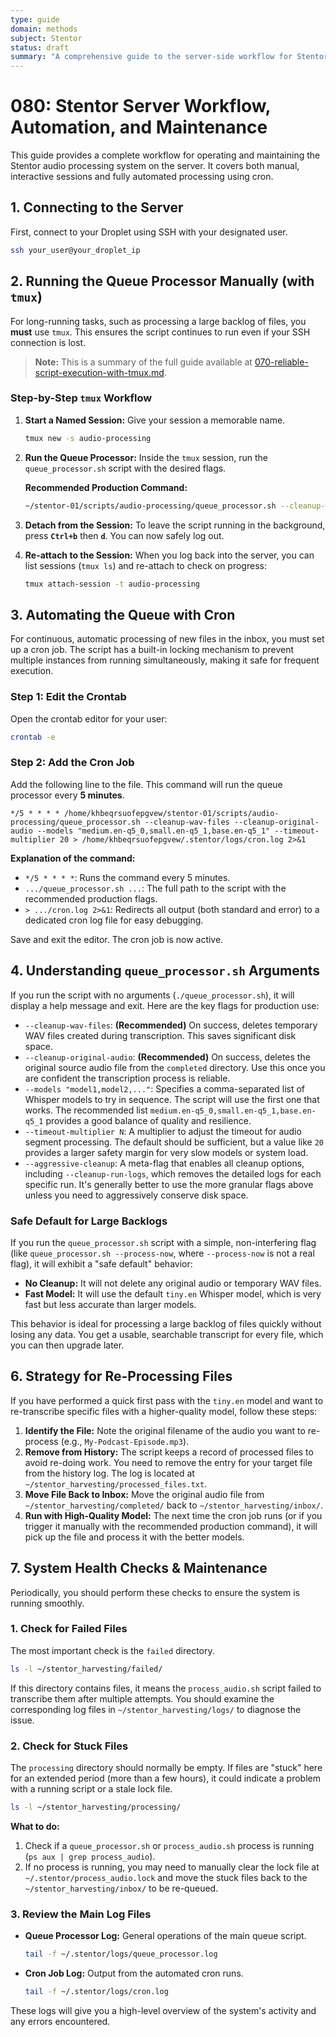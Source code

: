 ```yaml
---
type: guide
domain: methods
subject: Stentor
status: draft
summary: "A comprehensive guide to the server-side workflow for Stentor, including manual operation with tmux, automation with cron, and maintenance procedures."
---
```


# 080: Stentor Server Workflow, Automation, and Maintenance

This guide provides a complete workflow for operating and maintaining the Stentor audio processing system on the server. It covers both manual, interactive sessions and fully automated processing using cron.

## 1. Connecting to the Server

First, connect to your Droplet using SSH with your designated user.

```bash
ssh your_user@your_droplet_ip
```

## 2. Running the Queue Processor Manually (with `tmux`)

For long-running tasks, such as processing a large backlog of files, you **must** use `tmux`. This ensures the script continues to run even if your SSH connection is lost.

> **Note:** This is a summary of the full guide available at [070-reliable-script-execution-with-tmux.md](070-reliable-script-execution-with-tmux.md).

### Step-by-Step `tmux` Workflow

1.  **Start a Named Session:**
    Give your session a memorable name.

    ```bash
    tmux new -s audio-processing
    ```

2.  **Run the Queue Processor:**
    Inside the `tmux` session, run the `queue_processor.sh` script with the desired flags.

    **Recommended Production Command:**

    ```bash
    ~/stentor-01/scripts/audio-processing/queue_processor.sh --cleanup-wav-files --cleanup-original-audio --models "medium.en-q5_0,small.en-q5_1,base.en-q5_1" --timeout-multiplier 20
    ```

3.  **Detach from the Session:**
    To leave the script running in the background, press **`Ctrl+b`** then **`d`**. You can now safely log out.

4.  **Re-attach to the Session:**
    When you log back into the server, you can list sessions (`tmux ls`) and re-attach to check on progress:

    ```bash
    tmux attach-session -t audio-processing
    ```

## 3. Automating the Queue with Cron

For continuous, automatic processing of new files in the inbox, you must set up a cron job. The script has a built-in locking mechanism to prevent multiple instances from running simultaneously, making it safe for frequent execution.

### Step 1: Edit the Crontab

Open the crontab editor for your user:

```bash
crontab -e
```

### Step 2: Add the Cron Job

Add the following line to the file. This command will run the queue processor every **5 minutes**.

```cron
*/5 * * * * /home/khbeqrsuofepgvew/stentor-01/scripts/audio-processing/queue_processor.sh --cleanup-wav-files --cleanup-original-audio --models "medium.en-q5_0,small.en-q5_1,base.en-q5_1" --timeout-multiplier 20 > /home/khbeqrsuofepgvew/.stentor/logs/cron.log 2>&1
```

**Explanation of the command:**
*   `*/5 * * * *`: Runs the command every 5 minutes.
*   `.../queue_processor.sh ...`: The full path to the script with the recommended production flags.
*   `> .../cron.log 2>&1`: Redirects all output (both standard and error) to a dedicated cron log file for easy debugging.

Save and exit the editor. The cron job is now active.

## 4. Understanding `queue_processor.sh` Arguments

If you run the script with no arguments (`./queue_processor.sh`), it will display a help message and exit. Here are the key flags for production use:

*   `--cleanup-wav-files`: **(Recommended)** On success, deletes temporary WAV files created during transcription. This saves significant disk space.
*   `--cleanup-original-audio`: **(Recommended)** On success, deletes the original source audio file from the `completed` directory. Use this once you are confident the transcription process is reliable.
*   `--models "model1,model2,..."`: Specifies a comma-separated list of Whisper models to try in sequence. The script will use the first one that works. The recommended list `medium.en-q5_0,small.en-q5_1,base.en-q5_1` provides a good balance of quality and resilience.
*   `--timeout-multiplier N`: A multiplier to adjust the timeout for audio segment processing. The default should be sufficient, but a value like `20` provides a larger safety margin for very slow models or system load.
*   `--aggressive-cleanup`: A meta-flag that enables all cleanup options, including `--cleanup-run-logs`, which removes the detailed logs for each specific run. It's generally better to use the more granular flags above unless you need to aggressively conserve disk space.

### Safe Default for Large Backlogs

If you run the `queue_processor.sh` script with a simple, non-interfering flag (like `queue_processor.sh --process-now`, where `--process-now` is not a real flag), it will exhibit a "safe default" behavior:

*   **No Cleanup:** It will not delete any original audio or temporary WAV files.
*   **Fast Model:** It will use the default `tiny.en` Whisper model, which is very fast but less accurate than larger models.

This behavior is ideal for processing a large backlog of files quickly without losing any data. You get a usable, searchable transcript for every file, which you can then upgrade later.

## 6. Strategy for Re-Processing Files

If you have performed a quick first pass with the `tiny.en` model and want to re-transcribe specific files with a higher-quality model, follow these steps:

1.  **Identify the File:** Note the original filename of the audio you want to re-process (e.g., `My-Podcast-Episode.mp3`).
2.  **Remove from History:** The script keeps a record of processed files to avoid re-doing work. You need to remove the entry for your target file from the history log. The log is located at `~/stentor_harvesting/processed_files.txt`.
3.  **Move File Back to Inbox:** Move the original audio file from `~/stentor_harvesting/completed/` back to `~/stentor_harvesting/inbox/`.
4.  **Run with High-Quality Model:** The next time the cron job runs (or if you trigger it manually with the recommended production command), it will pick up the file and process it with the better models.

## 7. System Health Checks & Maintenance

Periodically, you should perform these checks to ensure the system is running smoothly.

### 1. Check for Failed Files

The most important check is the `failed` directory.

```bash
ls -l ~/stentor_harvesting/failed/
```

If this directory contains files, it means the `process_audio.sh` script failed to transcribe them after multiple attempts. You should examine the corresponding log files in `~/stentor_harvesting/logs/` to diagnose the issue.

### 2. Check for Stuck Files

The `processing` directory should normally be empty. If files are "stuck" here for an extended period (more than a few hours), it could indicate a problem with a running script or a stale lock file.

```bash
ls -l ~/stentor_harvesting/processing/
```

**What to do:**
1.  Check if a `queue_processor.sh` or `process_audio.sh` process is running (`ps aux | grep process_audio`).
2.  If no process is running, you may need to manually clear the lock file at `~/.stentor/process_audio.lock` and move the stuck files back to the `~/stentor_harvesting/inbox/` to be re-queued.

### 3. Review the Main Log Files

*   **Queue Processor Log:** General operations of the main queue script.
    ```bash
    tail -f ~/.stentor/logs/queue_processor.log
    ```
*   **Cron Job Log:** Output from the automated cron runs.
    ```bash
    tail -f ~/.stentor/logs/cron.log
    ```

These logs will give you a high-level overview of the system's activity and any errors encountered. 